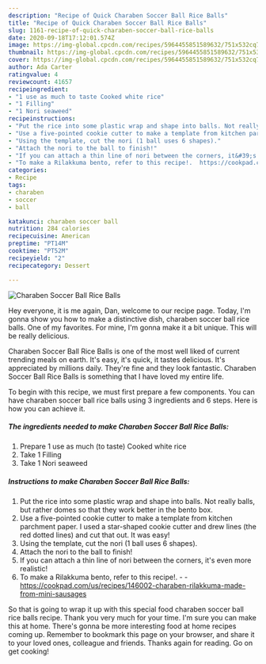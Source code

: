 ```yaml
---
description: "Recipe of Quick Charaben Soccer Ball Rice Balls"
title: "Recipe of Quick Charaben Soccer Ball Rice Balls"
slug: 1161-recipe-of-quick-charaben-soccer-ball-rice-balls
date: 2020-09-18T17:12:01.574Z
image: https://img-global.cpcdn.com/recipes/5964455851589632/751x532cq70/charaben-soccer-ball-rice-balls-recipe-main-photo.jpg
thumbnail: https://img-global.cpcdn.com/recipes/5964455851589632/751x532cq70/charaben-soccer-ball-rice-balls-recipe-main-photo.jpg
cover: https://img-global.cpcdn.com/recipes/5964455851589632/751x532cq70/charaben-soccer-ball-rice-balls-recipe-main-photo.jpg
author: Ada Carter
ratingvalue: 4
reviewcount: 41657
recipeingredient:
- "1 use as much to taste Cooked white rice"
- "1 Filling"
- "1 Nori seaweed"
recipeinstructions:
- "Put the rice into some plastic wrap and shape into balls. Not really balls, but rather domes so that they work better in the bento box."
- "Use a five-pointed cookie cutter to make a template from kitchen parchment paper. I used a star-shaped cookie cutter and drew lines (the red dotted lines) and cut that out. It was easy!"
- "Using the template, cut the nori (1 ball uses 6 shapes)."
- "Attach the nori to the ball to finish!"
- "If you can attach a thin line of nori between the corners, it&#39;s even more realistic!"
- "To make a Rilakkuma bento, refer to this recipe!.  https://cookpad.com/us/recipes/146002-charaben-rilakkuma-made-from-mini-sausages"
categories:
- Recipe
tags:
- charaben
- soccer
- ball

katakunci: charaben soccer ball 
nutrition: 284 calories
recipecuisine: American
preptime: "PT14M"
cooktime: "PT52M"
recipeyield: "2"
recipecategory: Dessert

---
```



![Charaben Soccer Ball Rice Balls](https://img-global.cpcdn.com/recipes/5964455851589632/751x532cq70/charaben-soccer-ball-rice-balls-recipe-main-photo.jpg)

Hey everyone, it is me again, Dan, welcome to our recipe page. Today, I'm gonna show you how to make a distinctive dish, charaben soccer ball rice balls. One of my favorites. For mine, I'm gonna make it a bit unique. This will be really delicious.

Charaben Soccer Ball Rice Balls is one of the most well liked of current trending meals on earth. It's easy, it's quick, it tastes delicious. It's appreciated by millions daily. They're fine and they look fantastic. Charaben Soccer Ball Rice Balls is something that I have loved my entire life.




To begin with this recipe, we must first prepare a few components. You can have charaben soccer ball rice balls using 3 ingredients and 6 steps. Here is how you can achieve it.

<!--inarticleads1-->

##### The ingredients needed to make Charaben Soccer Ball Rice Balls:

1. Prepare 1 use as much (to taste) Cooked white rice
1. Take 1 Filling
1. Take 1 Nori seaweed




<!--inarticleads2-->

##### Instructions to make Charaben Soccer Ball Rice Balls:

1. Put the rice into some plastic wrap and shape into balls. Not really balls, but rather domes so that they work better in the bento box.
1. Use a five-pointed cookie cutter to make a template from kitchen parchment paper. I used a star-shaped cookie cutter and drew lines (the red dotted lines) and cut that out. It was easy!
1. Using the template, cut the nori (1 ball uses 6 shapes).
1. Attach the nori to the ball to finish!
1. If you can attach a thin line of nori between the corners, it&#39;s even more realistic!
1. To make a Rilakkuma bento, refer to this recipe!. -  - https://cookpad.com/us/recipes/146002-charaben-rilakkuma-made-from-mini-sausages




So that is going to wrap it up with this special food charaben soccer ball rice balls recipe. Thank you very much for your time. I'm sure you can make this at home. There's gonna be more interesting food at home recipes coming up. Remember to bookmark this page on your browser, and share it to your loved ones, colleague and friends. Thanks again for reading. Go on get cooking!
